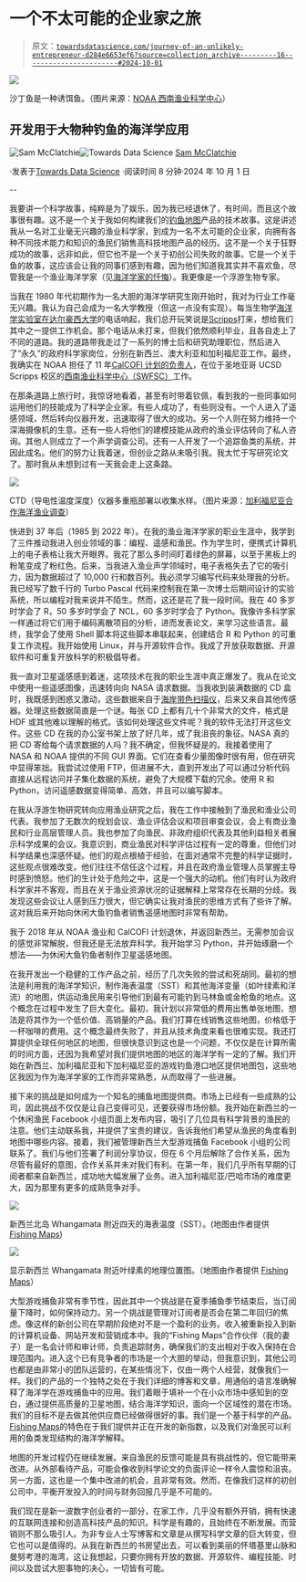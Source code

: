 # 一个不太可能的企业家之旅

> 原文：[`towardsdatascience.com/journey-of-an-unlikely-entrepreneur-d284e6653ef6?source=collection_archive---------16-----------------------#2024-10-01`](https://towardsdatascience.com/journey-of-an-unlikely-entrepreneur-d284e6653ef6?source=collection_archive---------16-----------------------#2024-10-01)

![](img/898712f35ee2227cb449d93b1705b977.png)

沙丁鱼是一种诱饵鱼。（图片来源：[NOAA 西南渔业科学中心](https://www.fisheries.noaa.gov/about/southwest-fisheries-science-center)）

## 开发用于大物种钓鱼的海洋学应用

[](https://smcclatchie.medium.com/?source=post_page---byline--d284e6653ef6--------------------------------)![Sam McClatchie](https://smcclatchie.medium.com/?source=post_page---byline--d284e6653ef6--------------------------------)[](https://towardsdatascience.com/?source=post_page---byline--d284e6653ef6--------------------------------)![Towards Data Science](https://towardsdatascience.com/?source=post_page---byline--d284e6653ef6--------------------------------) [Sam McClatchie](https://smcclatchie.medium.com/?source=post_page---byline--d284e6653ef6--------------------------------)

·发表于[Towards Data Science](https://towardsdatascience.com/?source=post_page---byline--d284e6653ef6--------------------------------) ·阅读时间 8 分钟·2024 年 10 月 1 日

--

我要讲一个科学故事，纯粹是为了娱乐，因为我已经退休了，有时间，而且这个故事很有趣。这不是一个关于我如何构建我们的[钓鱼地图](https://www.fishingmaps.info)产品的技术故事。这是讲述我从一名对工业毫无兴趣的渔业科学家，到成为一名不太可能的企业家，向拥有各种不同技术能力和知识的渔民们销售高科技地图产品的经历。这不是一个关于狂野成功的故事，远非如此，但它也不是一个关于初创公司失败的故事。它是一个关于鱼的故事，这应该会让我的同事们感到有趣，因为他们知道我其实并不喜欢鱼，尽管我是一个渔业海洋学家（见[海洋学家的忏悔](https://smcclatchie.medium.com/confessions-of-an-oceanographer-828fee89b7d6)）。我更像是一个浮游生物专家。

当我在 1980 年代初期作为一名大胆的海洋学研究生刚开始时，我对为行业工作毫无兴趣。我认为自己会成为一名大学教授（但这一点没有实现）。每当生物学[海洋学实验室在达尔豪西大学](https://www.dal.ca/faculty/science/oceanography.html)的电话响起，我们总开玩笑说是[Scripps](https://scripps.ucsd.edu)打来，想给我们其中之一提供工作机会。那个电话从未打来，但我们依然顺利毕业，且各自走上了不同的道路。我的道路带我走过了一系列的博士后和研究助理职位，然后进入了“永久”的政府科学家岗位，分别在新西兰、澳大利亚和加利福尼亚工作。最终，我确实在 NOAA 担任了 11 年[CalCOFI 计划的负责人](https://calcofi.org)，在位于圣地亚哥 UCSD Scripps 校区的[西南渔业科学中心（SWFSC）](https://www.fisheries.noaa.gov/about/southwest-fisheries-science-center)工作。

在那条道路上旅行时，我惊讶地看着，甚至有时带着钦佩，看到我的一些同事如何运用他们的技能成为了科学企业家。有些人成功了，有些则没有。一个人进入了遥感领域，然后转向仪器开发，迅速取得了很大的成功。另一个人则在努力维持一个深海摄像机的生意。还有一些人将他们的建模技能从政府的渔业评估转向了私人咨询。其他人则成立了一个声学调查公司。还有一人开发了一个追踪鱼类的系统，并因此成名。他们的努力让我着迷，但创业之路从未吸引我。我太忙于写研究论文了。那时我从未想到过有一天我会走上这条路。

![](img/59abf75450059caa496ddace66a7dbc3.png)

CTD（导电性温度深度）仪器多重瓶部署以收集水样。（图片来源：[加利福尼亚合作海洋渔业调查](https://calcofi.org)）

快进到 37 年后（1985 到 2022 年）。在我的渔业海洋学家的职业生涯中，我学到了三件推动我进入创业领域的事：编程、遥感和渔民。作为学生时，便携式计算机上的电子表格让我大开眼界。我花了那么多时间盯着绿色的屏幕，以至于黑板上的粉笔变成了粉红色。后来，当我进入渔业声学领域时，电子表格失去了它的吸引力，因为数据超过了 10,000 行和数百列。我必须学习编写代码来处理我的分析。我已经写了数千行的 Turbo Pascal 代码来控制我在第一次博士后期间设计的实验系统，所以编程对我来说并不陌生。然而，这还是花了我一段时间。我在 40 多岁时学会了 R，50 多岁时学会了 NCL，60 多岁时学会了 Python。我像许多科学家一样通过将它们用于编码离散项目的分析，进而发表论文，来学习这些语言。最终，我学会了使用 Shell 脚本将这些脚本串联起来，创建结合 R 和 Python 的可重复工作流程。我开始使用 Linux，并与开源软件合作。我成了开放获取数据、开源软件和可重复开放科学的积极倡导者。

我一直对卫星遥感感到着迷，这项技术在我的职业生涯中真正爆发了。我从在论文中使用一些遥感图像，迅速转向向 NASA 请求数据。当我收到装满数据的 CD 盒时，我既感到困惑又激动，这些数据来自于[海岸带色扫描仪](https://oceancolor.gsfc.nasa.gov/data/czcs/instrument/)，后来又来自其他传感器。处理这些数据简直是一个谜。每张 CD 上都有几十个非常大的文件，格式是 HDF 或其他难以理解的格式。该如何处理这些文件呢？我的软件无法打开这些文件。这些 CD 在我的办公室书架上放了好几年，成了我沮丧的象征。NASA 真的把 CD 寄给每个请求数据的人吗？我不确定，但我怀疑是的。我接着使用了 NASA 和 NOAA 提供的不同 GUI 界面。它们在查看少量图像时很有用，但在研究中显得笨拙。我尝试过使用 FTP，但进展不大，直到开发出了可以通过分析代码直接从远程访问并子集化数据的系统，避免了大规模下载的冗余。使用 R 和 Python，访问遥感数据变得简单、高效，并且可以编写脚本。

在我从浮游生物研究转向应用渔业研究之后，我在工作中接触到了渔民和渔业公司代表。我参加了无数次的规划会议、渔业评估会议和项目审查会议，会上有商业渔民和行业高层管理人员。我也参加了向渔民、非政府组织代表及其他利益相关者展示科学成果的会议。我意识到，商业渔民对科学评估过程有一定的尊重，但他们对科学结果也深感怀疑。他们的观点根植于经验，在面对通常不完整的科学证据时，这些观点很难改变。他们往往不信任这个过程，并且在政府渔业管理人员掌握主导时感到愤怒。他们的生计处于危险之中，这是一个强大的动机。他们有时认为政府科学家并不客观，而且在关于渔业资源状况的证据解释上常常存在长期的分歧。我发现这些会议让人感到压力很大，但它确实让我对渔民的思维方式有了些许了解。这对我后来开始向休闲大鱼钓鱼者销售遥感地图时非常有帮助。

我于 2018 年从 NOAA 渔业和 CalCOFI 计划退休，并返回新西兰。无需参加会议的感觉非常解脱，但我还是无法放弃科学。我开始学习 Python，并开始琢磨一个想法——为休闲大鱼钓鱼者制作卫星遥感地图。

在我开发出一个稳健的工作产品之前，经历了几次失败的尝试和死胡同。最初的想法是利用我的海洋学知识，制作海表温度（SST）和其他海洋变量（如叶绿素和洋流）的地图，供运动渔民用来引导他们到最有可能钓到马林鱼或金枪鱼的地点。这个概念在过程中发生了巨大变化。最初，我计划以非常低的费用出售单张地图，想法是将其作为一个低价值、高销量的产品。我们打算在线销售这些地图，价格低于一杯咖啡的费用。这个概念最终失败了，并且从技术角度来看也很难实现。我还打算提供全球任何地区的地图，但很快意识到这也是一个问题，不仅仅是在计算所需的时间方面，还因为我希望对我们提供地图的地区的海洋学有一定的了解。我们开始在新西兰、加利福尼亚和下加利福尼亚的游戏钓鱼港口地区提供地图包，这些地区我因为作为海洋学家的工作而非常熟悉，从而取得了一些进展。

接下来的挑战是如何成为一个知名的捕鱼地图提供商。市场上已经有一些成熟的公司，因此挑战不仅仅是让自己变得可见，还要获得市场份额。我开始在新西兰的一个休闲渔民 Facebook 小组页面上发布内容，吸引了几位具有科学背景的渔民的注意。他们主动联系我，并提供了宝贵的建议，告诉我他们希望从渔民的角度看到地图中哪些内容。接着，我们被管理新西兰大型游戏捕鱼 Facebook 小组的公司联系了。我们与他们签署了利润分享协议，但在 6 个月后解除了合作关系，因为尽管有最好的意图，合作关系并未对我们有利。在第一年，我们几乎所有早期的订阅者都来自新西兰，成功地大幅发展了业务。进入加利福尼亚/巴哈市场的难度更大，因为那里有更多的成熟竞争对手。

![](img/7dc6cc88bb7be1f391bfbb46ef2676e1.png)

新西兰北岛 Whangamata 附近四天的海表温度（SST）。(地图由作者提供 [Fishing Maps](https://www.fishingmaps.info))

![](img/9a3010505e129a090bbd8108e7254bdc.png)

显示新西兰 Whangamata 附近叶绿素的地理位置图。（地图由作者提供 [Fishing Maps](https://www.fishingmaps.info)）

大型游戏捕鱼非常有季节性，因此其中一个挑战是在夏季捕鱼季节结束后，当订阅量下降时，如何保持动力。另一个挑战是管理对订阅者是否会在第二年回归的焦虑。像这样的新创公司在早期阶段绝对不是一个盈利的业务。收入被重新投入到新的计算机设备、网站开发和营销成本中。我的“Fishing Maps”合作伙伴（我的妻子）是一名会计师和审计师，负责追踪财务，确保我们的支出相对于收入保持在合理范围内。进入这个已有竞争者的市场是一个大胆的举动，但我意识到，其他公司也都是由非常小的团队运营的，在某些情况下，仅由一两个人经营，就像我们一样。我们的产品的一个独特之处在于我们详细的博客和文章，用通俗的语言准确解释了海洋学在游戏捕鱼中的应用。我们着眼于填补一个在小众市场中感知到的空白，通过提供高质量的卫星地图，结合海洋学知识，面向一个区域性的潜在市场。我们的目标不是去做其他供应商已经做得很好的事。我们是一个基于科学的产品。[Fishing Maps](http://www.fishingmaps.info)的特色在于我们提供并正在开发的新指数，以及我们对渔民可以利用的鱼类发现结构的海洋学解释。

地图的开发过程仍在继续发展。来自渔民的反馈可能是具有挑战性的，但它能带来改进。从外部看待产品，可能会像收到科学论文的负面评论一样令人震惊和沮丧。另一方面，这也是一个集中改进的机会，且非常有效。然而，在像我们这样的初创公司中，平衡开发投入的时间与财务回报几乎是不可能的。

我们现在是新一波数字创业者的一部分，在家工作，几乎没有额外开销，拥有快速的互联网连接和创造高科技产品的知识。科学是有趣的，且始终在不断发展。而营销则不那么吸引人。为非专业人士写博客和文章是从撰写科学文章的巨大转变，但它也可以是值得的。从我在新西兰的书房望出去，可以看到美丽的怀塔基里山脉和曼努考港的海湾，这让我想起，只要你拥有开放的数据、开源软件、编程技能、时间以及尝试大胆事物的决心，一切皆有可能。
